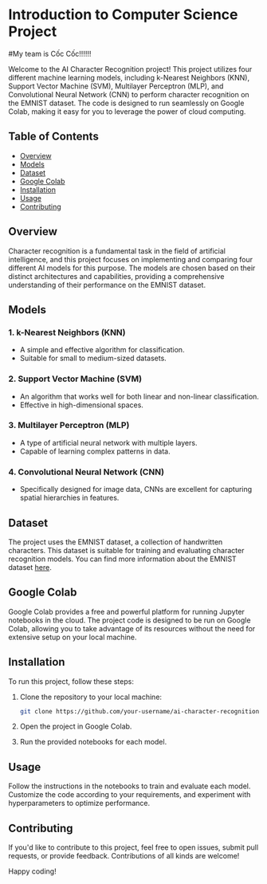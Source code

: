 # Introduction to Computer Science Project
#My team is Cốc Cốc!!!!!!

Welcome to the AI Character Recognition project! This project utilizes four different machine learning models, including k-Nearest Neighbors (KNN), Support Vector Machine (SVM), Multilayer Perceptron (MLP), and Convolutional Neural Network (CNN) to perform character recognition on the EMNIST dataset. The code is designed to run seamlessly on Google Colab, making it easy for you to leverage the power of cloud computing.

## Table of Contents
- [Overview](#overview)
- [Models](#models)
- [Dataset](#dataset)
- [Google Colab](#google-colab)
- [Installation](#installation)
- [Usage](#usage)
- [Contributing](#contributing)

## Overview

Character recognition is a fundamental task in the field of artificial intelligence, and this project focuses on implementing and comparing four different AI models for this purpose. The models are chosen based on their distinct architectures and capabilities, providing a comprehensive understanding of their performance on the EMNIST dataset.

## Models

### 1. k-Nearest Neighbors (KNN)
- A simple and effective algorithm for classification.
- Suitable for small to medium-sized datasets.

### 2. Support Vector Machine (SVM)
- An algorithm that works well for both linear and non-linear classification.
- Effective in high-dimensional spaces.

### 3. Multilayer Perceptron (MLP)
- A type of artificial neural network with multiple layers.
- Capable of learning complex patterns in data.

### 4. Convolutional Neural Network (CNN)
- Specifically designed for image data, CNNs are excellent for capturing spatial hierarchies in features.

## Dataset

The project uses the EMNIST dataset, a collection of handwritten characters. This dataset is suitable for training and evaluating character recognition models. You can find more information about the EMNIST dataset [here](https://www.kaggle.com/datasets/crawford/emnist).

## Google Colab

Google Colab provides a free and powerful platform for running Jupyter notebooks in the cloud. The project code is designed to be run on Google Colab, allowing you to take advantage of its resources without the need for extensive setup on your local machine.

## Installation

To run this project, follow these steps:

1. Clone the repository to your local machine:

   ```bash
   git clone https://github.com/your-username/ai-character-recognition.git
   ```

2. Open the project in Google Colab.

3. Run the provided notebooks for each model.

## Usage

Follow the instructions in the notebooks to train and evaluate each model. Customize the code according to your requirements, and experiment with hyperparameters to optimize performance.

## Contributing

If you'd like to contribute to this project, feel free to open issues, submit pull requests, or provide feedback. Contributions of all kinds are welcome!

Happy coding!
